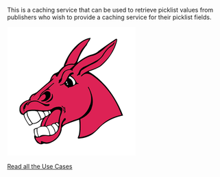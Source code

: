 This is a caching service that can be used to retrieve picklist values from publishers who wish to provide a caching service for their picklist fields.

![muley logo](muleyLogo.png)

[Read all the Use Cases](Use_Cases.md)